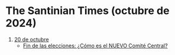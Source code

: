 # The Santinian Times (octubre de 2024)

1. [20 de octubre](times_10-20-2024.md)
   * [Fin de las elecciones: ¿Cómo es el NUEVO Comité Central?](times_10-20-2024.md#fin-de-las-elecciones-¿cómo-es-el-nuevo-comité-central)

